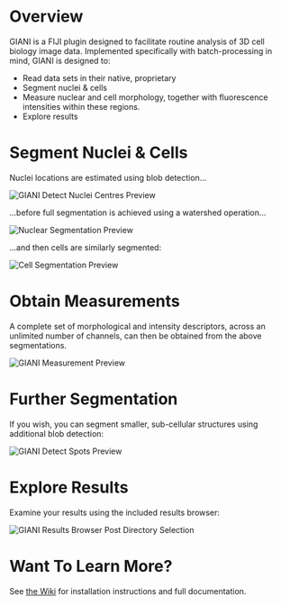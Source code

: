 # Overview

GIANI is a FIJI plugin designed to facilitate routine analysis of 3D cell biology image data. Implemented specifically with batch-processing in mind, GIANI is designed to:

* Read data sets in their native, proprietary
* Segment nuclei & cells
* Measure nuclear and cell morphology, together with fluorescence intensities within these regions.
* Explore results

# Segment Nuclei & Cells

Nuclei locations are estimated using blob detection...

![GIANI Detect Nuclei Centres Preview](https://raw.githubusercontent.com/wiki/djpbarry/Giani/images/GIANI_Detect_Nuclei_Centres_Preview.PNG)

...before full segmentation is achieved using a watershed operation...

![Nuclear Segmentation Preview](https://raw.githubusercontent.com/wiki/djpbarry/Giani/images/GIANI_Segment_Nuclei_Preview.PNG)


...and then cells are similarly segmented:

![Cell Segmentation Preview](
https://raw.githubusercontent.com/wiki/djpbarry/Giani/images/GIANI_Segment_Cells_Preview.PNG)

# Obtain Measurements

A complete set of morphological and intensity descriptors, across an unlimited number of channels, can then be obtained from the above segmentations.

![GIANI Measurement Preview](https://raw.githubusercontent.com/wiki/djpbarry/Giani/images/GIANI_Measurement_Preview.PNG)

# Further Segmentation

If you wish, you can segment smaller, sub-cellular structures using additional blob detection:

![GIANI Detect Spots Preview](https://raw.githubusercontent.com/wiki/djpbarry/Giani/images/GIANI_Detect_Spots_Preview.PNG)

# Explore Results

Examine your results using the included results browser:

![GIANI Results Browser Post Directory Selection](
https://raw.githubusercontent.com/wiki/djpbarry/Giani/images/GIANI_Results_Browser_Final.PNG)

# Want To Learn More?

See [the Wiki](https://github.com/djpbarry/Giani/wiki) for installation instructions and full documentation.

